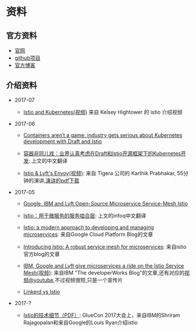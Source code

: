 # 资料

## 官方资料

- [官网](https://istio.io/)
- [github项目](https://github.com/istio/istio)
- [官方博客](https://istio.io/blog/)

## 介绍资料

* 2017-07

	- [Istio and Kubernetes(视频)](https://www.youtube.com/watch?v=s4qasWn_mFc) 来自 Kelsey Hightower 的 istio 介绍视频

* 2017-06

	- [Containers aren’t a game: industry gets serious about Kubernetes development with Draft and Istio](https://www.mirantis.com/blog/containers-arent-a-game-industry-gets-serious-about-kubernetes-development-with-draft-and-istio/)
	- [容器非同儿戏：业界认真考虑在Draft和Istio开源框架下的Kubernetes开发](http://www.sohu.com/a/147657368_754506): 上文的中文翻译

	- [Istio & Lyft's Envoy(视频)](https://www.youtube.com/watch?v=bpZJGqscm-4): 来自 Tigera 公司的 Karthik Prabhakar, 55分钟的演讲,[演讲的pdf下载](https://github.com/kprabhak/Talks/blob/master/Kubernetes-NYC-Meetup-June2017/Calico-Istio-Envoy.pdf)

* 2017-05

	- [Google, IBM and Lyft Open-Source Microservice Service-Mesh Istio](https://www.infoq.com/news/2017/05/istio)

    - [Istio：用于微服务的服务啮合层](http://www.infoq.com/cn/news/2017/05/istio/): 上文的infoq中文翻译

	- [Istio: a modern approach to developing and managing microservices](https://cloudplatform.googleblog.com/2017/05/istio-modern-approach-to-developing-and.html): 来自Google Cloud Platform Blog的文章

	- [Introducing Istio: A robust service mesh for microservices](https://istio.io/blog/istio-service-mesh-for-microservices.html): 来自istio官方blog的文章

	- [IBM, Google and Lyft give microservices a ride on the Istio Service Mesh(视频)](https://developer.ibm.com/dwblog/2017/istio/): 来自IBM "The developerWorks Blog"的文章,还有对应的[视频@youtube](https://www.youtube.com/watch?v=coAhOyNDwTg),不过视频很短,只是一个宣传片

	- [Linkerd vs Istio](https://medium.com/@jeffzzq/linkerd-vs-istio-my-2-1e16557891a6)

* 2017-?

	- [Istio的技术细节（PDF）](https://istio.io/talks/istio_talk_gluecon_2017.pdf): GlueCon 2017大会上，来自IBM的Shriram Rajagopalan和来自Google的Louis Ryan介绍istio